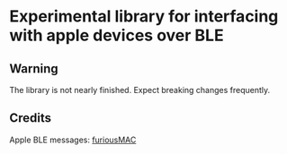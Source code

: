 # Experimental library for interfacing with apple devices over BLE
## Warning
The library is not nearly finished. Expect breaking changes frequently.
## Credits
Apple BLE messages: [furiousMAC](https://github.com/furiousMAC)